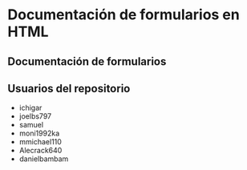 # Documentación de formularios en HTML

## Documentación de formularios

## Usuarios del repositorio

* ichigar
* joelbs797
* samuel
* moni1992ka
* mmichael110
* Alecrack640
* danielbambam